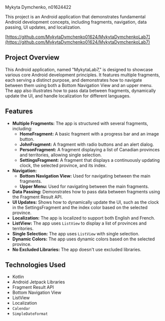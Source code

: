 Mykyta Dymchenko, n01624422

This project is an Android application that demonstrates fundamental Android development concepts, including fragments, navigation, data passing, UI updates, and localization.

[https://github.com/MykytaDymchenko01624/MykytaDymchenkoLab7](https://github.com/MykytaDymchenko01624/MykytaDymchenkoLab7)

## Project Overview

This Android application, named "MykytaLab7," is designed to showcase various core Android development principles. It features multiple fragments, each serving a distinct purpose, and demonstrates how to navigate between them using both a Bottom Navigation View and an upper menu. The app also illustrates how to pass data between fragments, dynamically update the UI, and handle localization for different languages.

## Features

*   **Multiple Fragments:** The app is structured with several fragments, including:
    *   **HomeFragment:** A basic fragment with a progress bar and an image button.
    *   **JohnFragment:** A fragment with radio buttons and an alert dialog.
    *   **PersonFragment:** A fragment displaying a list of Canadian provinces and territories, allowing single selection.
    *   **SettingsFragment:** A fragment that displays a continuously updating clock, the selected province, and its index.
*   **Navigation:**
    *   **Bottom Navigation View:** Used for navigating between the main fragments.
    *   **Upper Menu:** Used for navigating between the main fragments.
*   **Data Passing:** Demonstrates how to pass data between fragments using the Fragment Result API.
*   **UI Updates:** Shows how to dynamically update the UI, such as the clock in the SettingsFragment and the index color based on the selected province.
*   **Localization:** The app is localized to support both English and French.
*   **ListView:** The app uses `ListView` to display a list of provinces and territories.
* **Single Selection:** The app uses `ListView` with single selection.
* **Dynamic Colors:** The app uses dynamic colors based on the selected province.
* **No Excluded Libraries:** The app doesn't use excluded libraries.

## Technologies Used

*   Kotlin
*   Android Jetpack Libraries
*   Fragment Result API
*   Bottom Navigation View
*   ListView
*   Localization
*   `Calendar`
*   `SimpleDateFormat`
